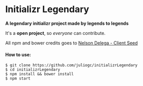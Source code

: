 Initializr Legendary
====================
**A legendary initializr project made by legends to legends**

It's a **open project**, so *everyone* can contribute.

All npm and bower credits goes to [Nelson Delega - Client Seed](https://github.com/nelsondelega/client-seed)
                
#### **How to use:** ####

    $ git clone https://github.com/juliogc/initializrLegendary
    $ cd initializrLegendary
    $ npm install && bower install
    $ npm start
